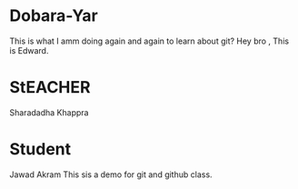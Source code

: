 # Dobara-Yar

This is what I amm doing again and again to learn about git?
Hey bro , This is Edward.

# StEACHER

Sharadadha Khappra

# Student

Jawad Akram
This sis a demo for git and github class.
